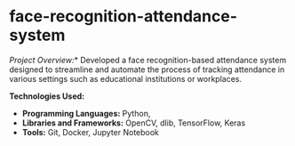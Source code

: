 # face-recognition-attendance-system


*Project Overview:**
Developed a face recognition-based attendance system designed to streamline and automate the process of tracking attendance in various settings such as educational institutions or workplaces.

**Technologies Used:**
- **Programming Languages:** Python, 
- **Libraries and Frameworks:** OpenCV, dlib, TensorFlow, Keras
- **Tools:** Git, Docker, Jupyter Notebook
